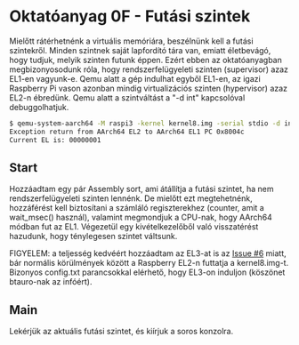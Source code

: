 Oktatóanyag 0F - Futási szintek
===============================

Mielőtt rátérhetnénk a virtuális memóriára, beszélnünk kell a futási szintekről. Minden szintnek saját
lapfordító tára van, emiatt életbevágó, hogy tudjuk, melyik szinten futunk éppen. Ezért ebben az oktatóanyagban
megbizonyosodunk róla, hogy rendszerfelügyeleti szinten (supervisor) azaz EL1-en vagyunk-e. Qemu alatt a gép
indulhat egyből EL1-en, az igazi Raspberry Pi vason azonban mindig virtualizációs szinten (hypervisor) azaz EL2-n
ébredünk. Qemu alatt a szintváltást a "-d int" kapcsolóval debuggolhatjuk.

```sh
$ qemu-system-aarch64 -M raspi3 -kernel kernel8.img -serial stdio -d int
Exception return from AArch64 EL2 to AArch64 EL1 PC 0x8004c
Current EL is: 00000001
```

Start
-----

Hozzáadtam egy pár Assembly sort, ami átállítja a futási szintet, ha nem rendszerfelügyeleti szinten lennénk.
De mielőtt ezt megtehetnénk, hozzáférést kell biztosítani a számláló regiszterekhez (counter, amit a wait_msec()
használ), valamint megmondjuk a CPU-nak, hogy AArch64 módban fut az EL1. Végezetül egy kivételkezelőből való
visszatérést hazudunk, hogy ténylegesen szintet váltsunk.

FIGYELEM: a teljesség kedvéért hozzáadtam az EL3-at is az [Issue #6](https://github.com/bztsrc/raspi3-tutorial/issues/6)
miatt, bár normális körülmények között a Raspberry EL2-n futtatja a kernel8.img-t. Bizonyos config.txt parancsokkal elérhető,
hogy EL3-on induljon (köszönet btauro-nak az infóért).

Main
----

Lekérjük az aktuális futási szintet, és kiírjuk a soros konzolra.
